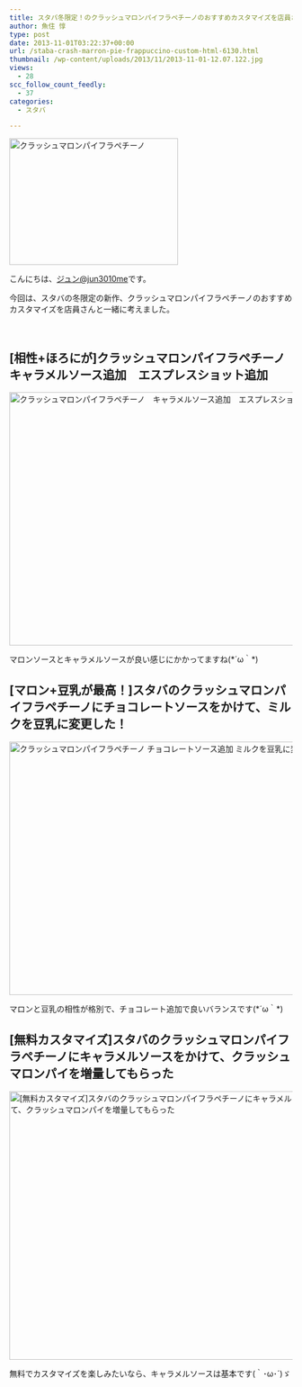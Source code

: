 ```yaml
---
title: スタバ冬限定！のクラッシュマロンパイフラペチーノのおすすめカスタマイズを店員さんと考えた
author: 魚住 惇
type: post
date: 2013-11-01T03:22:37+00:00
url: /staba-crash-marron-pie-frappuccino-custom-html-6130.html
thumbnail: /wp-content/uploads/2013/11/2013-11-01-12.07.122.jpg
views:
  - 28
scc_follow_count_feedly:
  - 37
categories:
  - スタバ

---
```

<img decoding="async" loading="lazy" title="2013-11-01 12.07.12.jpg" src="/wp-content/uploads/2013/11/2013-11-01-12.07.12.jpg" alt="クラッシュマロンパイフラペチーノ" width="300" height="225" border="0" />

<!--more-->

こんにちは、[ジュン@jun3010me][1]です。

今回は、スタバの冬限定の新作、クラッシュマロンパイフラペチーノのおすすめカスタマイズを店員さんと一緒に考えました。

 

## [相性+ほろにが]クラッシュマロンパイフラペチーノ　キャラメルソース追加　エスプレスショット追加

<img decoding="async" loading="lazy" title="2013-11-01 12.07.12.jpg" src="/wp-content/uploads/2013/11/2013-11-01-12.07.121.jpg" alt="クラッシュマロンパイフラペチーノ　キャラメルソース追加　エスプレスショット追加" width="600" height="450" border="0" /> 

マロンソースとキャラメルソースが良い感じにかかってますね(\*´ω｀\*)

## [マロン+豆乳が最高！]スタバのクラッシュマロンパイフラペチーノにチョコレートソースをかけて、ミルクを豆乳に変更した！

<img decoding="async" loading="lazy" title="NewImage.png" src="/wp-content/uploads/2013/11/NewImage.png" alt="クラッシュマロンパイフラペチーノ チョコレートソース追加 ミルクを豆乳に変更" width="600" height="450" border="0" /> 

マロンと豆乳の相性が格別で、チョコレート追加で良いバランスです(\*´ω｀\*)

## [無料カスタマイズ]スタバのクラッシュマロンパイフラペチーノにキャラメルソースをかけて、クラッシュマロンパイを増量してもらった

<img decoding="async" loading="lazy" title="NewImage.png" src="/wp-content/uploads/2013/11/NewImage1.png" alt="[無料カスタマイズ]スタバのクラッシュマロンパイフラペチーノにキャラメルソースをかけて、クラッシュマロンパイを増量してもらった" width="600" height="477" border="0" /> 

無料でカスタマイズを楽しみたいなら、キャラメルソースは基本です(｀･ω･´)ゞ

 [1]: https://twitter.com/jun3010me